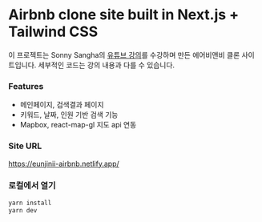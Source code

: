 # Airbnb clone site built in Next.js + Tailwind CSS

이 프로젝트는 Sonny Sangha의 [유튜브 강의](https://www.youtube.com/channel/UCqeTj_QAnNlmt7FwzNwHZnA)를 수강하며 만든 에어비앤비 클론 사이트입니다. 세부적인 코드는 강의 내용과 다를 수 있습니다.

### Features

- 메인페이지, 검색결과 페이지
- 키워드, 날짜, 인원 기반 검색 기능
- Mapbox, react-map-gl 지도 api 연동

### Site URL

https://eunjinii-airbnb.netlify.app/

### 로컬에서 열기

```bash
yarn install
yarn dev
```
